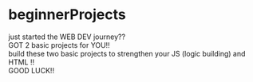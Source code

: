 # beginnerProjects
just started the WEB DEV journey??
<br>
GOT 2 basic projects for YOU!! 
<br>
build these two basic projects to strengthen your JS (logic building) and HTML !!
<br> 
GOOD LUCK!!
